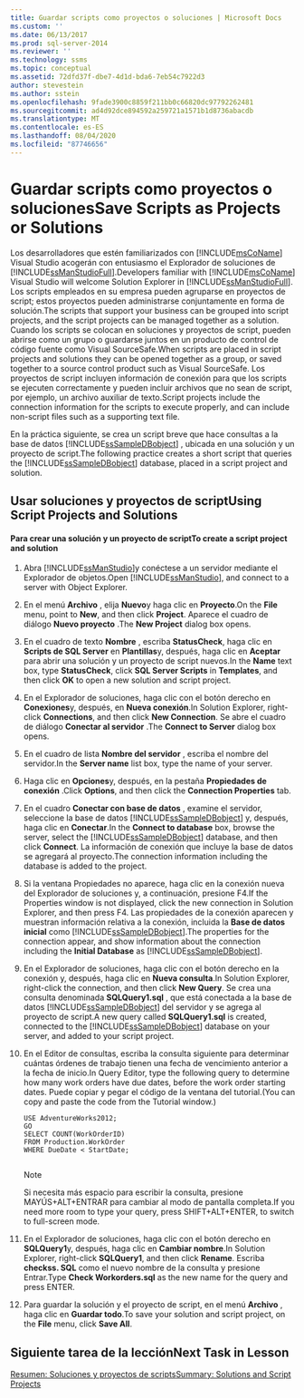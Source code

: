 ```yaml
---
title: Guardar scripts como proyectos o soluciones | Microsoft Docs
ms.custom: ''
ms.date: 06/13/2017
ms.prod: sql-server-2014
ms.reviewer: ''
ms.technology: ssms
ms.topic: conceptual
ms.assetid: 72dfd37f-dbe7-4d1d-bda6-7eb54c7922d3
author: stevestein
ms.author: sstein
ms.openlocfilehash: 9fade3900c8859f211bb0c66820dc97792262481
ms.sourcegitcommit: ad4d92dce894592a259721a1571b1d8736abacdb
ms.translationtype: MT
ms.contentlocale: es-ES
ms.lasthandoff: 08/04/2020
ms.locfileid: "87746656"
---
```

# <a name="save-scripts-as-projects-or-solutions"></a><span data-ttu-id="29292-102">Guardar scripts como proyectos o soluciones</span><span class="sxs-lookup"><span data-stu-id="29292-102">Save Scripts as Projects or Solutions</span></span>
  <span data-ttu-id="29292-103">Los desarrolladores que estén familiarizados con [!INCLUDE[msCoName](../../includes/msconame-md.md)] Visual Studio acogerán con entusiasmo el Explorador de soluciones de [!INCLUDE[ssManStudioFull](../../includes/ssmanstudiofull-md.md)].</span><span class="sxs-lookup"><span data-stu-id="29292-103">Developers familiar with [!INCLUDE[msCoName](../../includes/msconame-md.md)] Visual Studio will welcome Solution Explorer in [!INCLUDE[ssManStudioFull](../../includes/ssmanstudiofull-md.md)].</span></span> <span data-ttu-id="29292-104">Los scripts empleados en su empresa pueden agruparse en proyectos de script; estos proyectos pueden administrarse conjuntamente en forma de solución.</span><span class="sxs-lookup"><span data-stu-id="29292-104">The scripts that support your business can be grouped into script projects, and the script projects can be managed together as a solution.</span></span> <span data-ttu-id="29292-105">Cuando los scripts se colocan en soluciones y proyectos de script, pueden abrirse como un grupo o guardarse juntos en un producto de control de código fuente como Visual SourceSafe.</span><span class="sxs-lookup"><span data-stu-id="29292-105">When scripts are placed in script projects and solutions they can be opened together as a group, or saved together to a source control product such as Visual SourceSafe.</span></span> <span data-ttu-id="29292-106">Los proyectos de script incluyen información de conexión para que los scripts se ejecuten correctamente y pueden incluir archivos que no sean de script, por ejemplo, un archivo auxiliar de texto.</span><span class="sxs-lookup"><span data-stu-id="29292-106">Script projects include the connection information for the scripts to execute properly, and can include non-script files such as a supporting text file.</span></span>  
  
 <span data-ttu-id="29292-107">En la práctica siguiente, se crea un script breve que hace consultas a la base de datos [!INCLUDE[ssSampleDBobject](../../includes/sssampledbobject-md.md)] , ubicada en una solución y un proyecto de script.</span><span class="sxs-lookup"><span data-stu-id="29292-107">The following practice creates a short script that queries the [!INCLUDE[ssSampleDBobject](../../includes/sssampledbobject-md.md)] database, placed in a script project and solution.</span></span>  
  
## <a name="using-script-projects-and-solutions"></a><span data-ttu-id="29292-108">Usar soluciones y proyectos de script</span><span class="sxs-lookup"><span data-stu-id="29292-108">Using Script Projects and Solutions</span></span>  
  
#### <a name="to-create-a-script-project-and-solution"></a><span data-ttu-id="29292-109">Para crear una solución y un proyecto de script</span><span class="sxs-lookup"><span data-stu-id="29292-109">To create a script project and solution</span></span>  
  
1.  <span data-ttu-id="29292-110">Abra [!INCLUDE[ssManStudio](../../includes/ssmanstudio-md.md)]y conéctese a un servidor mediante el Explorador de objetos.</span><span class="sxs-lookup"><span data-stu-id="29292-110">Open [!INCLUDE[ssManStudio](../../includes/ssmanstudio-md.md)], and connect to a server with Object Explorer.</span></span>  
  
2.  <span data-ttu-id="29292-111">En el menú **Archivo** , elija **Nuevo**y haga clic en **Proyecto**.</span><span class="sxs-lookup"><span data-stu-id="29292-111">On the **File** menu, point to **New**, and then click **Project**.</span></span> <span data-ttu-id="29292-112">Aparece el cuadro de diálogo **Nuevo proyecto** .</span><span class="sxs-lookup"><span data-stu-id="29292-112">The **New Project** dialog box opens.</span></span>  
  
3.  <span data-ttu-id="29292-113">En el cuadro de texto **Nombre** , escriba **StatusCheck**, haga clic en **Scripts de SQL Server** en **Plantillas**y, después, haga clic en **Aceptar** para abrir una solución y un proyecto de script nuevos.</span><span class="sxs-lookup"><span data-stu-id="29292-113">In the **Name** text box, type **StatusCheck**, click **SQL Server Scripts** in **Templates**, and then click **OK** to open a new solution and script project.</span></span>  
  
4.  <span data-ttu-id="29292-114">En el Explorador de soluciones, haga clic con el botón derecho en **Conexiones**y, después, en **Nueva conexión**.</span><span class="sxs-lookup"><span data-stu-id="29292-114">In Solution Explorer, right-click **Connections**, and then click **New Connection**.</span></span> <span data-ttu-id="29292-115">Se abre el cuadro de diálogo **Conectar al servidor** .</span><span class="sxs-lookup"><span data-stu-id="29292-115">The **Connect to Server** dialog box opens.</span></span>  
  
5.  <span data-ttu-id="29292-116">En el cuadro de lista **Nombre del servidor** , escriba el nombre del servidor.</span><span class="sxs-lookup"><span data-stu-id="29292-116">In the **Server name** list box, type the name of your server.</span></span>  
  
6.  <span data-ttu-id="29292-117">Haga clic en **Opciones**y, después, en la pestaña **Propiedades de conexión** .</span><span class="sxs-lookup"><span data-stu-id="29292-117">Click **Options**, and then click the **Connection Properties** tab.</span></span>  
  
7.  <span data-ttu-id="29292-118">En el cuadro **Conectar con base de datos** , examine el servidor, seleccione la base de datos [!INCLUDE[ssSampleDBobject](../../includes/sssampledbobject-md.md)] y, después, haga clic en **Conectar**.</span><span class="sxs-lookup"><span data-stu-id="29292-118">In the **Connect to database** box, browse the server, select the [!INCLUDE[ssSampleDBobject](../../includes/sssampledbobject-md.md)] database, and then click **Connect**.</span></span> <span data-ttu-id="29292-119">La información de conexión que incluye la base de datos se agregará al proyecto.</span><span class="sxs-lookup"><span data-stu-id="29292-119">The connection information including the database is added to the project.</span></span>  
  
8.  <span data-ttu-id="29292-120">Si la ventana Propiedades no aparece, haga clic en la conexión nueva del Explorador de soluciones y, a continuación, presione F4.</span><span class="sxs-lookup"><span data-stu-id="29292-120">If the Properties window is not displayed, click the new connection in Solution Explorer, and then press F4.</span></span> <span data-ttu-id="29292-121">Las propiedades de la conexión aparecen y muestran información relativa a la conexión, incluida la **Base de datos inicial** como [!INCLUDE[ssSampleDBobject](../../includes/sssampledbobject-md.md)].</span><span class="sxs-lookup"><span data-stu-id="29292-121">The properties for the connection appear, and show information about the connection including the **Initial Database** as [!INCLUDE[ssSampleDBobject](../../includes/sssampledbobject-md.md)].</span></span>  
  
9. <span data-ttu-id="29292-122">En el Explorador de soluciones, haga clic con el botón derecho en la conexión y, después, haga clic en **Nueva consulta**.</span><span class="sxs-lookup"><span data-stu-id="29292-122">In Solution Explorer, right-click the connection, and then click **New Query**.</span></span> <span data-ttu-id="29292-123">Se crea una consulta denominada **SQLQuery1.sql** , que está conectada a la base de datos [!INCLUDE[ssSampleDBobject](../../includes/sssampledbobject-md.md)] del servidor y se agrega al proyecto de script.</span><span class="sxs-lookup"><span data-stu-id="29292-123">A new query called **SQLQuery1.sql** is created, connected to the [!INCLUDE[ssSampleDBobject](../../includes/sssampledbobject-md.md)] database on your server, and added to your script project.</span></span>  
  
10. <span data-ttu-id="29292-124">En el Editor de consultas, escriba la consulta siguiente para determinar cuántas órdenes de trabajo tienen una fecha de vencimiento anterior a la fecha de inicio.</span><span class="sxs-lookup"><span data-stu-id="29292-124">In Query Editor, type the following query to determine how many work orders have due dates, before the work order starting dates.</span></span> <span data-ttu-id="29292-125">Puede copiar y pegar el código de la ventana del tutorial.</span><span class="sxs-lookup"><span data-stu-id="29292-125">(You can copy and paste the code from the Tutorial window.)</span></span>  
  
    ```  
    USE AdventureWorks2012;  
    GO  
    SELECT COUNT(WorkOrderID)  
    FROM Production.WorkOrder  
    WHERE DueDate < StartDate;  
  
    ```  
  
    > [!NOTE]  
    >  <span data-ttu-id="29292-126">Si necesita más espacio para escribir la consulta, presione MAYÚS+ALT+ENTRAR para cambiar al modo de pantalla completa.</span><span class="sxs-lookup"><span data-stu-id="29292-126">If you need more room to type your query, press SHIFT+ALT+ENTER, to switch to full-screen mode.</span></span>  
  
11. <span data-ttu-id="29292-127">En el Explorador de soluciones, haga clic con el botón derecho en **SQLQuery1**y, después, haga clic en **Cambiar nombre**.</span><span class="sxs-lookup"><span data-stu-id="29292-127">In Solution Explorer, right-click **SQLQuery1**, and then click **Rename**.</span></span> <span data-ttu-id="29292-128">Escriba **checkss. SQL** como el nuevo nombre de la consulta y presione Entrar.</span><span class="sxs-lookup"><span data-stu-id="29292-128">Type **Check Workorders.sql** as the new name for the query and press ENTER.</span></span>  
  
12. <span data-ttu-id="29292-129">Para guardar la solución y el proyecto de script, en el menú **Archivo** , haga clic en **Guardar todo**.</span><span class="sxs-lookup"><span data-stu-id="29292-129">To save your solution and script project, on the **File** menu, click **Save All**.</span></span>  
  
## <a name="next-task-in-lesson"></a><span data-ttu-id="29292-130">Siguiente tarea de la lección</span><span class="sxs-lookup"><span data-stu-id="29292-130">Next Task in Lesson</span></span>  
 [<span data-ttu-id="29292-131">Resumen: Soluciones y proyectos de scripts</span><span class="sxs-lookup"><span data-stu-id="29292-131">Summary: Solutions and Script Projects</span></span>](lesson-3-4-summary-solutions-and-script-projects.md)  
  
  

